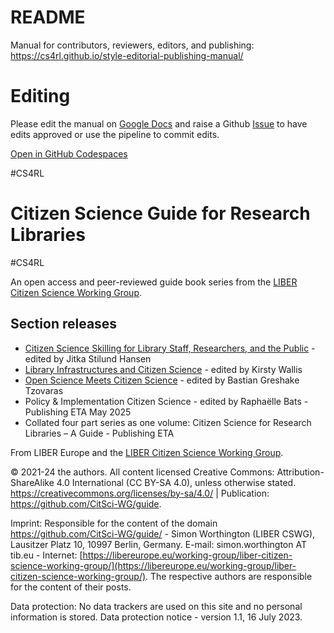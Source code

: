 # README

Manual for contributors, reviewers, editors, and publishing: https://cs4rl.github.io/style-editorial-publishing-manual/

# Editing 

Please edit the manual on [Google Docs](https://drive.google.com/drive/folders/1LxoxOoPWMtRPa0S2PDPyUqAyVPfbPJyM) and raise a Github [Issue](https://github.com/cs4rl/style-editorial-publishing-manual/issues) to have edits approved or use the pipeline to commit edits.

[Open in GitHub Codespaces](https://codespaces.new/cs4rl/style-editorial-publishing-manual?quickstart=1)

\#CS4RL

# Citizen Science Guide for Research Libraries

\#CS4RL

An open access and peer-reviewed guide book series from the [LIBER Citizen Science Working Group](https://libereurope.eu/working-group/liber-citizen-science-working-group/citizen-science-guide/).

## Section releases

  - [Citizen Science Skilling for Library Staff, Researchers, and the Public](https://cs4rl.github.io/skills/#/) - edited by Jitka Stilund Hansen 
  - [Library Infrastructures and Citizen Science](https://cs4rl.github.io/infrastructure/) - edited by Kirsty Wallis 
  - [Open Science Meets Citizen Science](https://cs4rl.github.io/open-science/) - edited by Bastian Greshake Tzovaras 
  - Policy & Implementation Citizen Science - edited by Raphaëlle Bats - Publishing ETA May 2025
  - Collated four part series as one volume: Citizen Science for Research Libraries – A Guide - Publishing ETA  

From LIBER Europe and the [LIBER Citizen Science Working
Group](https://libereurope.eu/working-group/liber-citizen-science-working-group/).

© 2021-24 the authors. All content licensed Creative Commons:
Attribution-ShareAlike 4.0 International (CC BY-SA 4.0), unless otherwise
stated. <https://creativecommons.org/licenses/by-sa/4.0/> \| Publication:
<https://github.com/CitSci-WG/guide>.

Imprint: Responsible for the content of the domain https://github.com/CitSci-WG/guide/ - Simon Worthington (LIBER CSWG), Lausitzer Platz 10, 10997 Berlin, Germany. E-mail: simon.worthington AT tib.eu - Internet: [https://libereurope.eu/working-group/liber-citizen-science-working-group/](https://libereurope.eu/working-group/liber-citizen-science-working-group/). The respective authors are responsible for the content of their posts.

Data protection: No data trackers are used on this site and no personal information is stored. Data protection notice - version 1.1, 16 July 2023.



